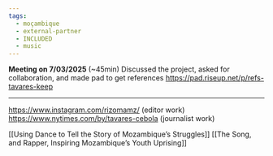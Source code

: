 ```yaml
---
tags:
  - moçambique
  - external-partner
  - INCLUDED
  - music
---
```

**Meeting on 7/03/2025** (~45min)
Discussed the project, asked for collaboration, and made pad to get references https://pad.riseup.net/p/refs-tavares-keep

---

https://www.instagram.com/rizomamz/ (editor work)
https://www.nytimes.com/by/tavares-cebola (journalist work)

[[Using Dance to Tell the Story of Mozambique’s Struggles]]
[[The Song, and Rapper, Inspiring Mozambique’s Youth Uprising]]